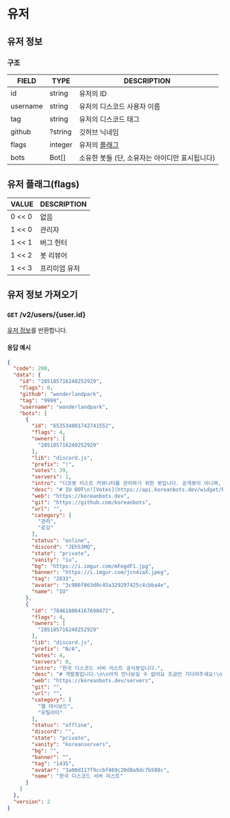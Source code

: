 # 유저

<h2 id="user">유저 정보</h2>

### 구조

| FIELD | TYPE | DESCRIPTION |
|-------|------|-------------|
| id | string | 유저의 ID |
| username | string | 유저의 디스코드 사용자 이름 |
| tag | string | 유저의 디스코드 태그 |
| github | ?string | 깃허브 닉네임 |
| flags | integer | 유저의 [플래그](#flags) |
| bots | Bot[] | 소유한 봇들 (단, 소유자는 아이디만 표시됩니다) |

<h2 id="flags">유저 플래그(flags)</h2>

| VALUE | DESCRIPTION |
|-------|-------------|
| 0 << 0 | 없음 |
| 1 << 0 | 관리자 |
| 1 << 1 | 버그 헌터 |
| 1 << 2 | 봇 리뷰어 |
| 1 << 3 | 프리미엄 유저 |

## 유저 정보 가져오기

### `GET` /v2/users/{user.id}

[유저 정보](#user)를 반환합니다.

#### 응답 예시

```json
{
  "code": 200,
  "data": {
    "id": "285185716240252929",
    "flags": 0,
    "github": "wonderlandpark",
    "tag": "9999",
    "username": "wonderlandpark",
    "bots": [
      {
        "id": "653534001742741552",
        "flags": 4,
        "owners": [
          "285185716240252929"
        ],
        "lib": "discord.js",
        "prefix": "!",
        "votes": 39,
        "servers": 1,
        "intro": "디코봇 리스트 커뮤니티를 관리하기 위한 봇입니다. 공개봇이 아니며, 개인서버에서 사용하실 수 없어요!",
        "desc": "# IU BOT\n![Votes](https://api.koreanbots.dev/widget/bots/votes/653534001742741552.svg)\n## 해당봇은 특수목적용봇입니다.\n\n따로 서버로 초대하거나 사용하실 수 없습니다.\n\n## 목적\n\nKOREANBOTS 사이트의 봇 신청 처리 및 데이터 수정 등을 담당합니다.\n\n## 기능\n\n- approve\n- deny\n- edit\n- todo\n- ...",
        "web": "https://koreanbots.dev",
        "git": "https://github.com/koreanbots",
        "url": "",
        "category": [
          "관리",
          "로깅"
        ],
        "status": "online",
        "discord": "JEh53MQ",
        "state": "private",
        "vanity": "iu",
        "bg": "https://i.imgur.com/mFegdF1.jpg",
        "banner": "https://i.imgur.com/jcn4zaX.jpeg",
        "tag": "2833",
        "avatar": "3c986f863d0c45a329297425c4cbba4e",
        "name": "IU"
      },
      {
        "id": "784618064167698472",
        "flags": 4,
        "owners": [
          "285185716240252929"
        ],
        "lib": "discord.js",
        "prefix": "N/A",
        "votes": 4,
        "servers": 0,
        "intro": "한국 디스코드 서버 리스트 공식봇입니다.",
        "desc": "# 개발중입니다.\n\n아직 만나보실 수 없어요 조금만 기다려주세요!\n\n",
        "web": "https://koreanbots.dev/servers",
        "git": "",
        "url": "",
        "category": [
          "웹 대시보드",
          "유틸리티"
        ],
        "status": "offline",
        "discord": "",
        "state": "private",
        "vanity": "koreanservers",
        "bg": "",
        "banner": "",
        "tag": "1435",
        "avatar": "3a00d117f9ccbf469c20d8a9dc7b588c",
        "name": "한국 디스코드 서버 리스트"
      }
    ]
  },
  "version": 2
}
```
